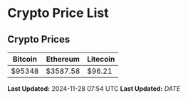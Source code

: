 # Crypto Price List

## Crypto Prices
| Bitcoin | Ethereum | Litecoin |
| ------- | -------- | -------- |
| $95348 | $3587.58 | $96.21 |
**Last Updated:** 2024-11-28 07:54 UTC
**Last Updated:** $DATE$
